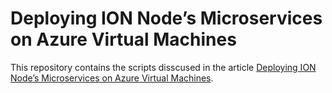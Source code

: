 # Deploying ION Node’s Microservices on Azure Virtual Machines
This repository contains the scripts disscused in the article [Deploying ION Node’s Microservices on Azure Virtual Machines](https://medium.com/microsoftazure/deploying-ion-nodes-microservices-on-azure-virtual-machines-b5c7c70cb3f5).
